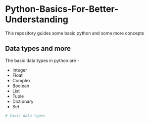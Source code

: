 # Python-Basics-For-Better-Understanding
This repository guides some basic python and some more concepts

## Data types and more
The basic data types in python are - 
- Integer
- Float
- Complex
- Boolean
- List
- Tuple
- Dictionary
- Set
  



```python
# basic data types


```


